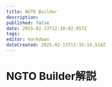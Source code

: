 ```yaml
---
title: NGTO Builder
description: 
published: false
date: 2025-02-13T12:38:02.057Z
tags: 
editor: markdown
dateCreated: 2025-02-13T11:35:14.514Z
---
```


# NGTO Builder解説
